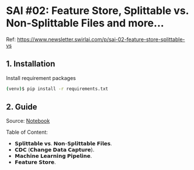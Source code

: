 # SAI #02: Feature Store, Splittable vs. Non-Splittable Files and more...

Ref: https://www.newsletter.swirlai.com/p/sai-02-feature-store-splittable-vs

## 1. Installation 

Install requirement packages 
```bash
(venv)$ pip install -r requirements.txt
```

## 2. Guide 

Source: [Notebook](https://github.com/letrungphong95/MLOps101/blob/main/sai02/sai02.ipynb)

Table of Content: 
+ 𝗦𝗽𝗹𝗶𝘁𝘁𝗮𝗯𝗹𝗲 𝘃𝘀. 𝗡𝗼𝗻-𝗦𝗽𝗹𝗶𝘁𝘁𝗮𝗯𝗹𝗲 𝗙𝗶𝗹𝗲𝘀.
+ 𝗖𝗗𝗖 (𝗖𝗵𝗮𝗻𝗴𝗲 𝗗𝗮𝘁𝗮 𝗖𝗮𝗽𝘁𝘂𝗿𝗲).
+ 𝗠𝗮𝗰𝗵𝗶𝗻𝗲 𝗟𝗲𝗮𝗿𝗻𝗶𝗻𝗴 𝗣𝗶𝗽𝗲𝗹𝗶𝗻𝗲.
+ 𝗙𝗲𝗮𝘁𝘂𝗿𝗲 𝗦𝘁𝗼𝗿𝗲.

